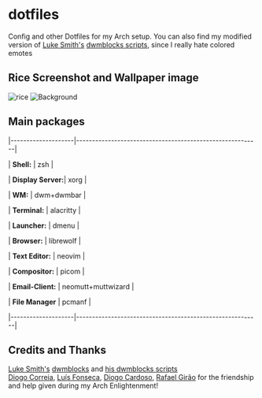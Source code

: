 # dotfiles
Config and other Dotfiles for my Arch setup. You can also find my modified version of [Luke Smith's](https://lukesmith.xyz/) [dwmblocks scripts](https://github.com/LukeSmithxyz/voidrice/tree/master/.local/bin/statusbar), since I really hate colored emotes

## Rice Screenshot and Wallpaper image 
![rice](https://github.com/Joao-Ex-Machina/dotfiles/tree/master/images/prtsc.jpg)
![Background](https://github.com/Joao-Ex-Machina/dotfiles/tree/master/images/bgII.jpg)
## Main packages
|--------------------|----------------------------------------------------------|

| **Shell:**         | zsh                                                      |

| **Display Server:**| xorg                                                     |

| **WM:**            | dwm+dwmbar                                               |

| **Terminal:**      | alacritty                                                |

| **Launcher:**      | dmenu                                                    |

| **Browser:**       | librewolf                                                |

| **Text Editor:**   | neovim                                                   |

| **Compositor:**    | picom                                                    |

| **Email-Client:**  | neomutt+muttwizard                                       |

| **File Manager**   | pcmanf                                                   |

|--------------------|----------------------------------------------------------|
## Credits and Thanks
[Luke Smith's](https://lukesmith.xyz/) [dwmblocks](https://github.com/LukeSmithxyz/dwmblocks) and [his dwmblocks scripts](https://github.com/LukeSmithxyz/voidrice/tree/master/.local/bin/statusbar) \
[Diogo Correia](https://github.com/diogotcorreia), [Luís Fonseca](https://github.com/luishfonseca), [Diogo Cardoso](https://github.com/D-Card), [Rafael Girão](https://github.com/rafaelsgirao) for the friendship and help given during my Arch Enlightenment!

